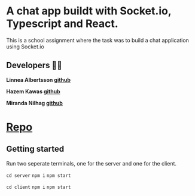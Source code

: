 # A chat app buildt with Socket.io, Typescript and React.


This is a school assignment where the task was to build a chat application using Socket.io


## Developers 👩‍💻
**Linnea Albertsson [**github**](https://github.com/liinneea-a)**

**Hazem Kawas [**github**](https://github.com/hazem-89)**

**Miranda Nilhag [**github**](https://github.com/mirrenil)**

# [**Repo**](https://github.com/mirrenil/lab-3)

## Getting started

Run two seperate terminals, one for the server and one for the client.

`cd server`
`npm i`
`npm start`


`cd client`
`npm i`
`npm start`
